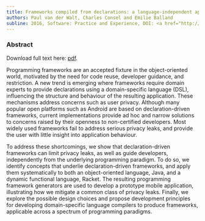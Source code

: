 ```yaml
---
title: Frameworks compiled from declarations: a language-independent approach
authors: Paul van der Walt, Charles Consel and Emilie Balland
subline: 2016, Software: Practice and Experience, DOI: <a href="http://dx.doi.org/10.1002/spe.2417">10.1002/spe.2417</a>. [<a href="https://hal.inria.fr/hal-01236352">pdf</a>] [<a href="https://www.github.com/toothbrush/diaracket">code</a>]
---
```


### Abstract

Download full text here: [pdf](https://hal.inria.fr/hal-01236352).

Programming frameworks are an accepted fixture in the object-oriented
world, motivated by the need for code reuse, developer guidance, and
restriction.  A new trend is emerging where frameworks require domain
experts to provide declarations using a domain-specific language
(DSL), influencing the structure and behaviour of the resulting
application.  These mechanisms address concerns such as user privacy.
Although many popular open platforms such as Android are based on
declaration-driven frameworks, current implementations provide ad hoc
and narrow solutions to concerns raised by their openness to
non-certified developers.  Most widely used frameworks fail to address
serious privacy leaks, and provide the user with little insight into
application behaviour.

To address these shortcomings, we show that declaration-driven
frameworks can limit privacy leaks, as well as guide developers,
independently from the underlying programming paradigm.  To do so, we
identify concepts that underlie declaration-driven frameworks, and
apply them systematically to both an object-oriented language, Java,
and a dynamic functional language, Racket.  The resulting programming
framework generators are used to develop a prototype mobile
application, illustrating how we mitigate a common class of privacy
leaks.  Finally, we explore the possible design choices and propose
development principles for developing domain-specific language
compilers to produce frameworks, applicable across a spectrum of
programming paradigms.
